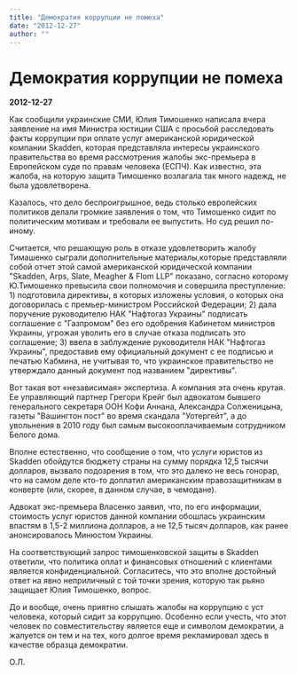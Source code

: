 ```yaml
---
title: "Демократия коррупции не помеха"
date: "2012-12-27"
author: ""
---
```


# Демократия коррупции не помеха

**2012-12-27** 

Как сообщили украинские СМИ, Юлия 	Тимошенко написала вчера заявление на 	имя Министра юстиции США с просьбой 	расследовать факты коррупции при оплате 	услуг американской юридической компании 	Skadden, которая представляла интересы 	украинского правительства во время 	рассмотрения жалобы экс-премьера в 	Европейском суде по правам человека 	(ЕСПЧ). Как известно, эта жалоба, на 	которую защита Тимошенко возлагала 	так много надежд, не была удовлетворена.

 Казалось, что дело беспроигрышное, 	ведь столько европейских политиков 	делали громкие заявления о том, что 	Тимошенко сидит по политическим мотивам 	и требовали ее выпустить. Но суд решил 	по-иному.

 Считается, что решающую роль в отказе 	удовлетворить жалобу Тимашенко сыграли 	дополнительные материалы,которые 	представляли собой отчет этой самой 	американской юридической компании 	"Skadden, Arps, Slate, Meagher & Flom LLP" показано, 	согласно которому Ю.Тимошенко превысила 	свои полномочия и совершила преступление: 	1) подготовила директивы, в которых 	изложены условия, о которых она 	договорилась с премьер-министром 	Российской Федерации; 2) дала поручение 	руководителю НАК "Нафтогаз Украины" 	подписать соглашение с "Газпромом" 	без его одобрения Кабинетом министров 	Украины, угрожая уволить его в случае 	отказа подписать это соглашение; 3) 	ввела в заблуждение руководителя НАК 	"Нафтогаз Украины", предоставив 	ему официальный документ с ее подписью 	и печатью Кабмина, не учитывая то, что 	украинское правительство не утверждало 	данный документ под названием "директивы".

 

Вот такая вот «независимая» экспертиза. А компания эта очень крутая. Ее управляющий партнер Грегори Крейг был адвокатом бывшего генерального секретаря ООН Кофи Аннана, Александра Солженицына,  газеты "Вашингтон пост" во время скандала "Уотергейт", а до увольнения в 2010 году был самым высокооплачиваемым сотрудником Белого дома.

Вполне естественно, что сообщение о том, что услуги юристов из Skadden обойдутся бюджету страны на сумму порядка 12,5 тысячи долларов, вызвало подозрения в том, что это далеко не весь гонорар, что на самом деле кто-то доплатил американским правозащитникам в конверте (или, скорее, в данном случае, в чемодане).

Адвокат экс-премьера Власенко заявил, что, по его информации, стоимость услуг юристов данной компании обошлась украинским властям в 1,5-2 миллиона долларов, а не 12,5 тысяч долларов, как ранее анонсировалось Минюстом Украины.

На соответствующий запрос тимошенковской защиты в Skadden ответили, что политика оплат и финансовых отношений с клиентами является конфиденциальной. Согласитесь, что это вполне достойный ответ на явно неприличный с той точки зрения, которую так рьяно защищает Юлия Тимошенко, вопрос.

До и вообще, очень приятно слышать жалобы на коррупцию с уст человека, который сидит за коррупцию. Особенно если учесть, что этот человек по совместительству является еще и символом демократии, а жалуется он тем и на тех, кого долгое время рекламировал здесь в качестве образца демократии.

О.Л.